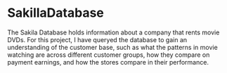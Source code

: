 # SakillaDatabase
The Sakila Database holds information about a company that rents movie DVDs. For this project, I have queryed the database to gain an understanding of the customer base, such as what the patterns in movie watching are across different customer groups, how they compare on payment earnings, and how the stores compare in their performance. 
